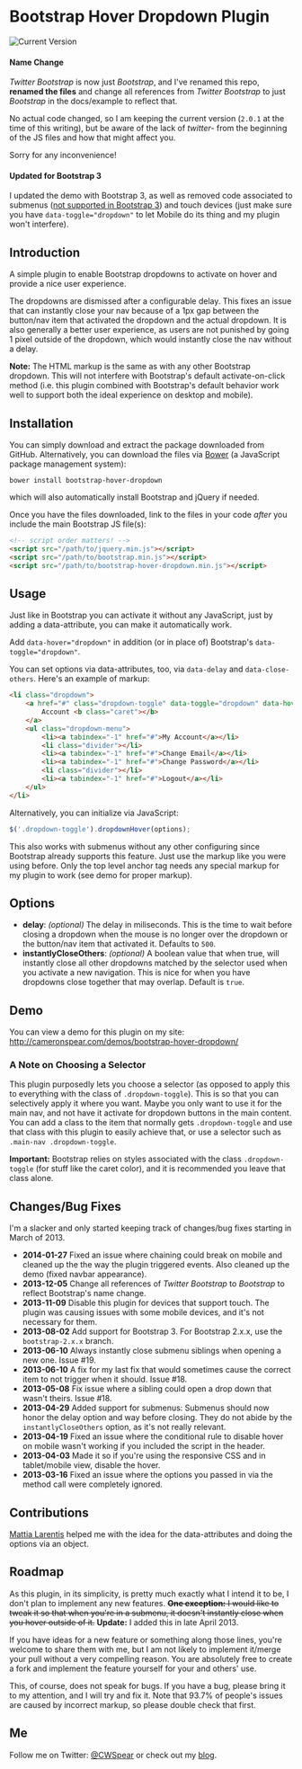 Bootstrap Hover Dropdown Plugin===============================![Current Version](http://img.shields.io/github/tag/cwspear/bootstrap-hover-dropdown.svg?style=flat)#### Name Change*Twitter Bootstrap* is now just *Bootstrap*, and I've renamed this repo, **renamed the files** and change all references from *Twitter Bootstrap* to just *Bootstrap* in the docs/example to reflect that.No actual code changed, so I am keeping the current version (`2.0.1` at the time of this writing), but be aware of the lack of *twitter-* from the beginning of the JS files and how that might affect you.Sorry for any inconvenience!#### Updated for Bootstrap 3I updated the demo with Bootstrap 3, as well as removed code associated to submenus ([not supported in Bootstrap 3](https://github.com/twbs/bootstrap/pull/6342#issuecomment-11594010)) and touch devices (just make sure you have `data-toggle="dropdown"` to let Mobile do its thing and my plugin won't interfere).## IntroductionA simple plugin to enable Bootstrap dropdowns to activate on hover and provide a nice user experience.The dropdowns are dismissed after a configurable delay. This fixes an issue that can instantly close your nav because of a 1px gap between the button/nav item that activated the dropdown and the actual dropdown. It is also generally a better user experience, as users are not punished by going 1 pixel outside of the dropdown, which would instantly close the nav without a delay.**Note:** The HTML markup is the same as with any other Bootstrap dropdown. This will not interfere with Bootstrap's default activate-on-click method (i.e. this plugin combined with Bootstrap's default behavior work well to support both the ideal experience on desktop and mobile).## InstallationYou can simply download and extract the package downloaded from GitHub. Alternatively, you can download the files via [Bower](http://bower.io/) (a JavaScript package management system):```bower install bootstrap-hover-dropdown```which will also automatically install Bootstrap and jQuery if needed.Once you have the files downloaded, link to the files in your code *after* you include the main Bootstrap JS file(s):```html<!-- script order matters! --><script src="/path/to/jquery.min.js"></script><script src="/path/to/bootstrap.min.js"></script><script src="/path/to/bootstrap-hover-dropdown.min.js"></script>```## UsageJust like in Bootstrap you can activate it without any JavaScript, just by adding a data-attribute, you can make it automatically work.Add `data-hover="dropdown"` in addition (or in place of) Bootstrap's `data-toggle="dropdown"`.You can set options via data-attributes, too, via `data-delay` and `data-close-others`. Here's an example of markup:```html<li class="dropdown">    <a href="#" class="dropdown-toggle" data-toggle="dropdown" data-hover="dropdown" data-delay="1000" data-close-others="false">        Account <b class="caret"></b>    </a>    <ul class="dropdown-menu">        <li><a tabindex="-1" href="#">My Account</a></li>        <li class="divider"></li>        <li><a tabindex="-1" href="#">Change Email</a></li>        <li><a tabindex="-1" href="#">Change Password</a></li>        <li class="divider"></li>        <li><a tabindex="-1" href="#">Logout</a></li>    </ul></li>```Alternatively, you can initialize via JavaScript:```javascript$('.dropdown-toggle').dropdownHover(options);```This also works with submenus without any other configuring since Bootstrap already supports this feature. Just use the markup like you were using before. Only the top level anchor tag needs any special markup for my plugin to work (see demo for proper markup).## Options* **delay**: *(optional)* The delay in miliseconds. This is the time to wait before closing a dropdown when the mouse is no longer over the dropdown or the button/nav item that activated it. Defaults to `500`.* **instantlyCloseOthers**: *(optional)* A boolean value that when true, will instantly close all other dropdowns matched by the selector used when you activate a new navigation. This is nice for when you have dropdowns close together that may overlap. Default is `true`.## DemoYou can view a demo for this plugin on my site: http://cameronspear.com/demos/bootstrap-hover-dropdown/### A Note on Choosing a SelectorThis plugin purposedly lets you choose a selector (as opposed to apply this to everything with the class of `.dropdown-toggle`). This is so that you can selectively apply it where you want. Maybe you only want to use it for the main nav, and not have it activate for dropdown buttons in the main content. You can add a class to the item that normally gets `.dropdown-toggle` and use that class with this plugin to easily achieve that, or use a selector such as `.main-nav .dropdown-toggle`.**Important:** Bootstrap relies on styles associated with the class `.dropdown-toggle` (for stuff like the caret color), and it is recommended you leave that class alone.## Changes/Bug FixesI'm a slacker and only started keeping track of changes/bug fixes starting in March of 2013.* **2014-01-27** Fixed an issue where chaining could break on mobile and cleaned up the the way the plugin triggered events. Also cleaned up the demo (fixed navbar appearance).* **2013-12-05** Change all references of *Twitter Bootstrap* to *Bootstrap* to reflect Bootstrap's name change.* **2013-11-09** Disable this plugin for devices that support touch. The plugin was causing issues with some mobile devices, and it's not necessary for them.* **2013-08-02** Add support for Bootstrap 3. For Bootstrap 2.x.x, use the `bootstrap-2.x.x` branch.* **2013-06-10** Always instantly close submenu siblings when opening a new one. Issue #19.* **2013-06-10** A fix for my last fix that would sometimes cause the correct item to not trigger when it should. Issue #18.* **2013-05-08** Fix issue where a sibling could open a drop down that wasn't theirs. Issue #18.* **2013-04-29** Added support for submenus: Submenus should now honor the delay option and way before closing. They do not abide by the `instantlyCloseOthers` option, as it's not really relevant.* **2013-04-19** Fixed an issue where the conditional rule to disable hover on mobile wasn't working if you included the script in the header.* **2013-04-03** Made it so if you're using the responsive CSS and in tablet/mobile view, disable the hover.* **2013-03-16** Fixed an issue where the options you passed in via the method call were completely ignored.## Contributions[Mattia Larentis](https://github.com/nostalgiaz) helped me with the idea for the data-attributes and doing the options via an object.## RoadmapAs this plugin, in its simplicity, is pretty much exactly what I intend it to be, I don't plan to implement any new features. ~~**One exception:** I would like to tweak it so that when you're in a submenu, it doesn't instantly close when you hover outside of it.~~ **Update:** I added this in late April 2013.If you have ideas for a new feature or something along those lines, you're welcome to share them with me, but I am not likely to implement it/merge your pull without a very compelling reason. You are absolutely free to create a fork and implement the feature yourself for your and others' use.This, of course, does not speak for bugs. If you have a bug, please bring it to my attention, and I will try and fix it. Note that 93.7% of people's issues are caused by incorrect markup, so please double check that first.## MeFollow me on Twitter: [@CWSpear](https://twitter.com/CWSpear) or check out my [blog](http://cameronspear.com/blog/).